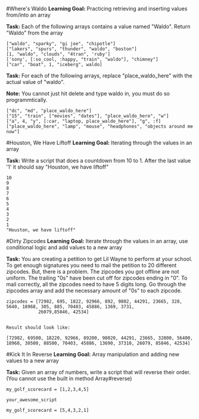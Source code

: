 #Where's Waldo
**Learning Goal:** Practicing retrieving and inserting values from/into an array

**Task:** Each of the following arrays contains a value named "Waldo".  Return "Waldo" from the array

```
["waldo", "sparky", "gi joe", "chipotle"]
["lakers", "spurs", "thunder", "waldo", "boston"]
[1, "waldo", "clouds", "4tran", 'ruby']
['sony', [:so_cool, :happy, "train", "waldo"], "chimney"]
["car", "boat", 1, "iceberg", waldo]
```

**Task:** For each of the following arrays, replace "place_waldo_here" with the actual value of "waldo".

**Note:** You cannot just hit delete and type waldo in, you must do so programmtically.

```
["dc", "md", "place_waldo_here"]
["15", "train", ["movies", "dates"], "place_waldo_here", "w"]
["a", 4, "y", [:car, "laptop, place_waldo_here"], "g", :f]
["place_waldo_here", "lamp", "mouse", "headphones", "objects around me now"]
```

#Houston, We Have Liftoff
**Learning Goal:** Iterating through the values in an array

**Task:** Write a script that does a countdown from 10 to 1.  After the last value '1' it should say "Houston, we have liftoff"

```
10
9
8
7
6
5
4
3
2
1
"Houston, we have liftoff"
```

#Dirty Zipcodes
**Learning Goal:** Iterate through the values in an array, use conditional logic and add values to a new array

**Task:** You are creating a petition to get Lil Wayne to perform at your school.  To get enough signatures you need to mail the petition to 20 different zipcodes.  But, there is a problem.  The zipcodes you got offline are not uniform.  The trailing "0s" have been cut off for zipcodes ending in "0".  To mail correctly, all the zipcodes need to have 5 digits long.  Go through the zipcodes array and add the necessary amount of "0s" to each zipcode.

```
zipcodes = [72982, 695, 1822, 92966, 892, 9802, 44291, 23665, 328, 5640, 18968, 305, 885, 70403, 45886, 1369, 3731,
            26079,85846, 42534]


Result should look like:

[72982, 69500, 18220, 92966, 89200, 98020, 44291, 23665, 32800, 56400, 18968, 30500, 88500, 70403, 45886, 13690, 37310, 26079, 85846, 42534]
```


#Kick It In Reverse
**Learning Goal:** Array manipulation and adding new values to a new array

**Task:** Given an array of numbers, write a script that will reverse their order. (You cannot use the built in method Array#reverse)

```
my_golf_scorecard = [1,2,3,4,5]

your_awesome_script

my_golf_scorecard = [5,4,3,2,1]
```





